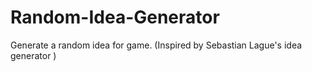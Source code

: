 # Random-Idea-Generator
Generate a random idea for game. (Inspired by Sebastian Lague's idea generator )
